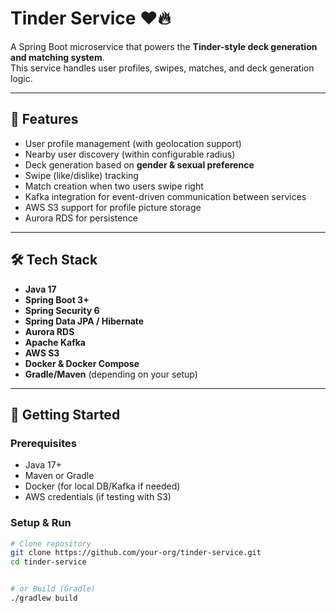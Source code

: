 # Tinder Service ❤️🔥

A Spring Boot microservice that powers the **Tinder-style deck generation and matching system**.  
This service handles user profiles, swipes, matches, and deck generation logic.

---

## 📌 Features
- User profile management (with geolocation support)
- Nearby user discovery (within configurable radius)
- Deck generation based on **gender & sexual preference**
- Swipe (like/dislike) tracking
- Match creation when two users swipe right
- Kafka integration for event-driven communication between services
- AWS S3 support for profile picture storage
- Aurora RDS for persistence

---

## 🛠️ Tech Stack
- **Java 17**
- **Spring Boot 3+**
- **Spring Security 6**
- **Spring Data JPA / Hibernate**
- **Aurora RDS**
- **Apache Kafka**
- **AWS S3**
- **Docker & Docker Compose**
- **Gradle/Maven** (depending on your setup)

---

## 🚀 Getting Started

### Prerequisites
- Java 17+
- Maven or Gradle
- Docker (for local DB/Kafka if needed)
- AWS credentials (if testing with S3)

### Setup & Run

```bash
# Clone repository
git clone https://github.com/your-org/tinder-service.git
cd tinder-service


# or Build (Gradle)
./gradlew build


